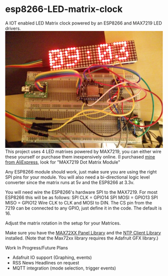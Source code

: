 # esp8266-LED-matrix-clock
A IOT enabled LED Matrix clock powered by an ESP8266 and MAX7219 LED drivers.
![The clock working](/src/other/IMG_20170121_090344.jpg?raw=true)
This project uses 4 LED matrixes powered by MAX7219, you can either wire these yourself or purchase them inexpensively online. (I purchased [mine from AliExpress](https://www.aliexpress.com/item/MAX7219-Dot-Matrix-Module-For-Arduino-Microcontroller-4-In-One-Display-with-5P-Line/32618155357.html), look for "MAX7219 Dot Matrix Module"

Any ESP8266 module should work, just make sure you are using the right SPI pins for your module. You will also need a bi-directional logic level converter since the matrix runs at 5v and the ESP8266 at 3.3v.

You will need wire the ESP8266's hardware SPI to the MAX7219. For most ESP8266 this will be as follows: 
SPI CLK = GPIO14
SPI MOSI = GPIO13
SPI MISO = GPIO12
Wire CLK to CLK and MOSI to DIN. The CS pin from the 7219 can be connected to any GPIO, just define it in the code. The default is 16.

Adjust the matrix rotation in the setup for your Matrices.

Make sure you have the [MAX72XX Panel Library](https://github.com/markruys/arduino-Max72xxPanel) and the [NTP Client Library](https://github.com/arduino-libraries/NTPClient) installed. (Note that the Max72xx library requires the Adafruit GFX library.)

Work In Progress/Future Plans
- Adafruit IO support (Graphing, events)
- RSS News Headlines on request
- MQTT integration (mode selection, trigger events)

